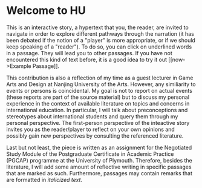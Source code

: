 # Welcome to HU

This is an interactive story, a hypertext that you, the reader, are invited to navigate in order to explore different pathways through the narration (it has been debated if the notion of a "player" is more appropriate, or if we should keep speaking of a "reader"). To do so, you can click on underlined words in a passage. They will lead you to other passages. If you have not encountered this kind of text before, it is a good idea to try it out [[now->Example Passage]].

This contribution is also a reflection of my time as a guest lecturer in Game Arts and Design at Nanjing University of the Arts. However, any similiarity to events or persons is coincidental. My goal is not to report on actual events (these reports are part of the source material) but to discuss my personal experience in the context of available literature on topics and concerns in international education. In particular, I will talk about preconceptions and stereotypes about international students and query them through my personal perspective. The first-person perspective of the inteactive story invites you as the reader/player to reflect on your own opinions and possibly gain new perspectives by consulting the referenced literature.

Last but not least, the piece is written as an assignment for the Negotiated Study Module of the Postgraduate Certificate in Academic Practice (PGCAP) programme at the University of Plymouth. Therefore, besides the literature, I will add some amount of reflective writing in specific passages that are marked as such. Furthermore, passages may contain remarks that are formatted in _italicized text_. 
